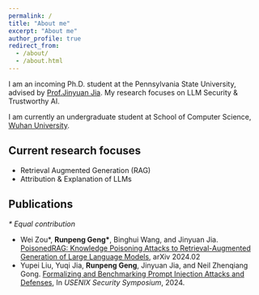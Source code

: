 ```yaml
---
permalink: /
title: "About me"
excerpt: "About me"
author_profile: true
redirect_from: 
  - /about/
  - /about.html
---
```


I am an incoming Ph.D. student at the Pennsylvania State University, advised by [Prof.Jinyuan Jia](https://jinyuan-jia.github.io/). My research focuses on LLM Security & Trustworthy AI.

I am currently an undergraduate student at School of Computer Science, [Wuhan University](https://www.whu.edu.cn/).



## Current research focuses

* Retrieval Augmented Generation (RAG)
* Attribution & Explanation of LLMs



## Publications

*\* Equal contribution*

* Wei Zou\*, **Runpeng Geng\***, Binghui Wang, and Jinyuan Jia. [PoisonedRAG: Knowledge Poisoning Attacks to Retrieval-Augmented Generation of Large Language Models](https://arxiv.org/abs/2402.07867), arXiv 2024.02
* Yupei Liu, Yuqi Jia, **Runpeng Geng**, Jinyuan Jia, and Neil Zhenqiang Gong. [Formalizing and Benchmarking Prompt Injection Attacks and Defenses](https://arxiv.org/abs/2310.12815), In *USENIX Security Symposium*, 2024.



